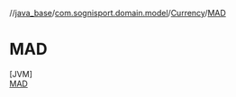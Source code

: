 //[java_base](../../../../index.md)/[com.sognisport.domain.model](../../index.md)/[Currency](../index.md)/[MAD](index.md)

# MAD

[JVM]\
[MAD](index.md)
